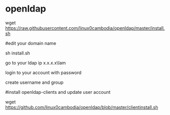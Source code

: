 # openldap

wget https://raw.githubusercontent.com/linux0cambodia/openldap/master/install.sh

#edit your domain name

sh install.sh

go to your ldap ip x.x.x.x\lam

login to your account with password

create username and group

#install openldap-clients and update user account

wget https://github.com/linux0cambodia/openldap/blob/master/clientinstall.sh
